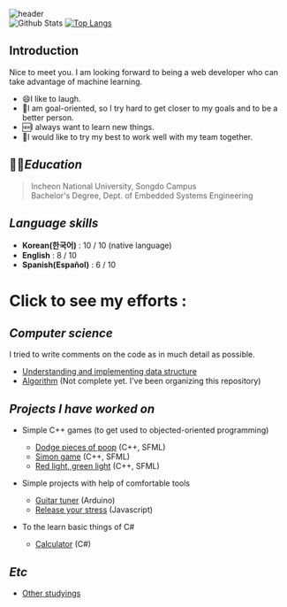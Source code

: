 <!--
**vacu9708/vacu9708** is a ✨ _special_ ✨ repository because its `README.md` (this file) appears on your GitHub profile.

Here are some ideas to get you started:

- 🔭 I’m currently working on ...
- 🌱 I’m currently learning ...
- 👯 I’m looking to collaborate on ...
- 🤔 I’m looking for help with ...
- 💬 Ask me about ...
- 📫 How to reach me: ...
- 😄 Pronouns: ...
- ⚡ Fun fact: ...
-->

![header](https://capsule-render.vercel.app/api?type=wave&color=auto&height=300&section=header&text=Resume&fontSize=90)<br/>
![Github Stats](https://github-readme-stats.vercel.app/api?username=vacu9708&show_icons=true)
[![Top Langs](https://github-readme-stats.vercel.app/api/top-langs/?username=vacu9708)](https://github.com/anuraghazra/github-readme-stats)

## Introduction
Nice to meet you. I am looking forward to being a web developer who can take advantage of machine learning. 
* 😄I like to laugh.
* 🥅I am goal-oriented, so I try hard to get closer to my goals and to be a better person.
* 🆕I always want to learn new things.
* 🌲I would like to try my best to work well with my team together.

## 👨‍🎓*Education*
>Incheon National University, Songdo Campus<br/>
>Bachelor's Degree, Dept. of Embedded Systems Engineering

## *Language skills*
* **Korean(한국어)** : 10 / 10 (native language)
* **English** : 8 / 10
* **Spanish(Español)** : 6 / 10

# Click to see my efforts :
## *Computer science*
I tried to write comments on the code as in much detail as possible.
* [Understanding and implementing data structure](https://github.com/vacu9708/Data-structure)
* [Algorithm](https://github.com/vacu9708/Algorithm) (Not complete yet. I've been organizing this repository)

## *Projects I have worked on*
* Simple C++ games (to get used to objected-oriented programming)
  * [Dodge pieces of poop](https://github.com/vacu9708/Dodge-pieces-of-poop) (C++, SFML)
  * [Simon game](https://github.com/vacu9708/Simon-game) (C++, SFML)
  * [Red light, green light](https://github.com/vacu9708/Red-light-green-light) (C++, SFML)

* Simple projects with help of comfortable tools
  * [Guitar tuner](https://github.com/vacu9708/Guitar-tuner) (Arduino)
  * [Release your stress](https://github.com/vacu9708/Release-your-stress) (Javascript)
  
* To the learn basic things of C#
  * [Calculator](https://github.com/vacu9708/Calculator-C-sharp) (C#)

## *Etc*
* [Other studyings](https://github.com/vacu9708/Other-studyings)
